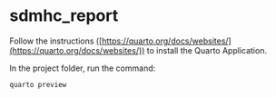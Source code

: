 # sdmhc_report

Follow the instructions ([https://quarto.org/docs/websites/](https://quarto.org/docs/websites/)) to install the Quarto Application.

In the project folder, run the command: 

```shell
quarto preview
```
